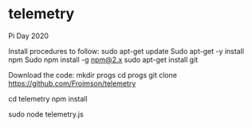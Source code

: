 # telemetry
Pi Day 2020

Install procedures to follow:
sudo apt-get update
Sudo apt-get -y install npm
Sudo npm install -g npm@2.x
sudo apt-get install git


Download the code:
mkdir progs
cd progs
git clone https://github.com/Froimson/telemetry

cd telemetry
npm install

sudo node telemetry.js

